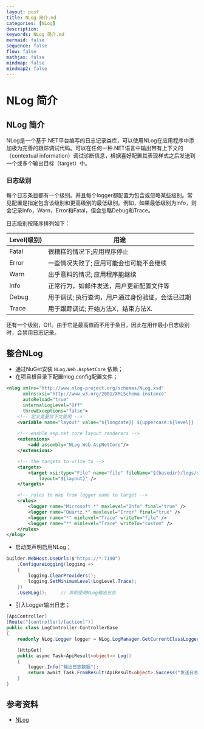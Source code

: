 ```yaml
---
layout: post
title: NLog 简介.md
categories: [NLog]
description: 
keywords: NLog 简介.md
mermaid: false
sequence: false
flow: false
mathjax: false
mindmap: false
mindmap2: false
---
```

# NLog 简介

## NLog 简介

NLog是一个基于.NET平台编写的日志记录类库，可以使用NLog在应用程序中添加极为完善的跟踪调试代码。可以在任何一种.NET语言中输出带有上下文的（contextual information）调试诊断信息，根据喜好配置其表现样式之后发送到一个或多个输出目标（target）中。


### 日志级别

每个日志条目都有一个级别。并且每个logger都配置为包含或忽略某些级别。常见配置是指定包含该级别和更高级别的最低级别。例如，如果最低级别为Info，则会记录Info，Warn，Error和Fatal，但会忽略Debug和Trace。



日志级别按降序排列如下：

| Level(级别) | 用途                                             |
| ----------- | ------------------------------------------------ |
| Fatal       | 很糟糕的情况下;应用程序停止                      |
| Error       | 一些情况失败了; 应用可能会也可能不会继续         |
| Warn        | 出乎意料的情况; 应用程序能继续                   |
| Info        | 正常行为，如邮件发送，用户更新配置文件等         |
| Debug       | 用于调试; 执行查询，用户通过身份验证，会话已过期 |
| Trace       | 用于跟踪调试; 开始方法X，结束方法X.              |

还有一个级别，Off。由于它是最高值而不用于条目，因此在用作最小日志级别时，会禁用日志记录。



## 整合NLog

- 通过NuGet安装 `NLog.Web.AspNetCore` 依赖；
- 在项目根目录下配置nlog.config配置文件；

```xml
<nlog xmlns="http://www.nlog-project.org/schemas/NLog.xsd"
      xmlns:xsi="http://www.w3.org/2001/XMLSchema-instance"
      autoReload="true"
      internalLogLevel="Off"
      throwExceptions="false">
	<!-- 定义变量供下文使用 -->
	<variable name="layout" value="${longdate}| ${uppercase:${level}} | ${aspnet-item:variable=requestId} |${threadid}|${logger}|${message} ${exception:format=tostring}|url: ${aspnet-request-url}|action: ${aspnet-mvc-action}"/>
	
	<!-- enable asp.net core layout renderers -->
	<extensions>
		<add assembly="NLog.Web.AspNetCore"/>
	</extensions>

	<!-- the targets to write to -->
	<targets>
		<target xsi:type="File" name="file" fileName="${basedir}/logs/${shortdate}.log"
            layout="${layout}" />
	</targets>

	<!-- rules to map from logger name to target -->
	<rules>
		<logger name="Microsoft.*" maxlevel="Info" final="true" />
		<logger name="Quartz.*" maxlevel="Error" final="true" />
		<logger name="*" minlevel="Trace" writeTo="file" />
		<logger name="*" minlevel="Trace" writeTo="custom" />
	</rules>
</nlog>
```



- 启动类声明启用NLog；

```c#
builder.WebHost.UseUrls($"https://*:7190")
    .ConfigureLogging(logging =>
    {
        logging.ClearProviders();
        logging.SetMinimumLevel(LogLevel.Trace);
    })
    .UseNLog(); 	// 声明使用NLog输出日志
```



- 引入Logger输出日志；

```c#
[ApiController]
[Route("[controller]/[action]")]
public class LogController:ControllerBase
{
    readonly NLog.Logger logger = NLog.LogManager.GetCurrentClassLogger();

    [HttpGet]
    public async Task<ApiResult<object>> Log()
    {
        logger.Info("输出日志数据");
        return await Task.FromResult(ApiResult<object>.Success("发送日志成功"));
    }
}
```



## 参考资料

- [NLog](https://nlog-project.org/)
